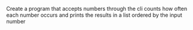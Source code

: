 Create a program that accepts numbers through the cli counts how often each number occurs and prints the results in a list ordered by the input number